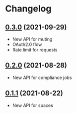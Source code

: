 # Changelog

## [0.3.0](https://github.com/sns-sdks/go-twitter/v0.3.0) (2021-09-29)

- New API for muting
- OAuth2.0 flow
- Rate limit for requests

## [0.2.0](https://github.com/sns-sdks/go-twitter/v0.2.0) (2021-08-28)

- New API for compliance jobs

## [0.1.1](https://github.com/sns-sdks/go-twitter/v0.1.1) (2021-08-22)

- New API for spaces
